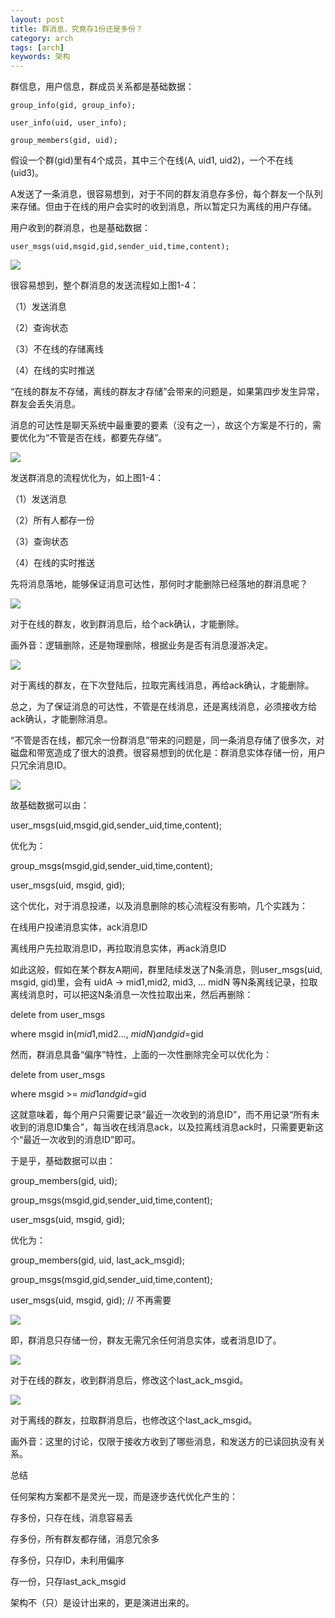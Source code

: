 ```yaml
---
layout: post
title: 群消息，究竟存1份还是多份？
category: arch
tags: [arch]
keywords: 架构
---
```



群信息，用户信息，群成员关系都是基础数据：

    group_info(gid, group_info);
    
    user_info(uid, user_info);
    
    group_members(gid, uid);



假设一个群(gid)里有4个成员，其中三个在线(A, uid1, uid2)，一个不在线(uid3)。



A发送了一条消息，很容易想到，对于不同的群友消息存多份，每个群友一个队列来存储。但由于在线的用户会实时的收到消息，所以暂定只为离线的用户存储。

 

用户收到的群消息，也是基础数据：

    user_msgs(uid,msgid,gid,sender_uid,time,content);

![](https://ziyekudeng.github.io/assets/images/2019/0202/group-news/1.webp)



很容易想到，整个群消息的发送流程如上图1-4：

（1）发送消息

（2）查询状态

（3）不在线的存储离线

（4）在线的实时推送

 

“在线的群友不存储，离线的群友才存储”会带来的问题是，如果第四步发生异常，群友会丢失消息。



消息的可达性是聊天系统中最重要的要素（没有之一），故这个方案是不行的，需要优化为“不管是否在线，都要先存储”。

![](https://ziyekudeng.github.io/assets/images/2019/0202/group-news/2.webp)


发送群消息的流程优化为，如上图1-4：

（1）发送消息

（2）所有人都存一份

（3）查询状态

（4）在线的实时推送

 

先将消息落地，能够保证消息可达性，那何时才能删除已经落地的群消息呢？

![](https://ziyekudeng.github.io/assets/images/2019/0202/group-news/3.webp)


对于在线的群友，收到群消息后，给个ack确认，才能删除。

画外音：逻辑删除，还是物理删除，根据业务是否有消息漫游决定。


![](https://ziyekudeng.github.io/assets/images/2019/0202/group-news/4.webp)


对于离线的群友，在下次登陆后，拉取完离线消息，再给ack确认，才能删除。

 

总之，为了保证消息的可达性，不管是在线消息，还是离线消息，必须接收方给ack确认，才能删除消息。

 

“不管是否在线，都冗余一份群消息”带来的问题是，同一条消息存储了很多次，对磁盘和带宽造成了很大的浪费。很容易想到的优化是：群消息实体存储一份，用户只冗余消息ID。

![](https://ziyekudeng.github.io/assets/images/2019/0202/group-news/5.webp)


故基础数据可以由：

user_msgs(uid,msgid,gid,sender_uid,time,content);

优化为：

group_msgs(msgid,gid,sender_uid,time,content);

user_msgs(uid, msgid, gid);

 

这个优化，对于消息投递，以及消息删除的核心流程没有影响，几个实践为：

在线用户投递消息实体，ack消息ID

离线用户先拉取消息ID，再拉取消息实体，再ack消息ID

 

如此这般，假如在某个群友A期间，群里陆续发送了N条消息，则user_msgs(uid, msgid, gid)里，会有 uidA -> mid1,mid2, mid3, … midN 等N条离线记录，拉取离线消息时，可以把这N条消息一次性拉取出来，然后再删除：

delete from user_msgs 

where msgid in($mid1,$mid2…, $midN) and gid=$gid

 

然而，群消息具备“偏序”特性，上面的一次性删除完全可以优化为：

delete from user_msgs 

where msgid >= $mid1 and gid=$gid

 

这就意味着，每个用户只需要记录“最近一次收到的消息ID”，而不用记录“所有未收到的消息ID集合”，每当收在线消息ack，以及拉离线消息ack时，只需要更新这个“最近一次收到的消息ID”即可。

 

于是乎，基础数据可以由：

group_members(gid, uid);

group_msgs(msgid,gid,sender_uid,time,content);

user_msgs(uid, msgid, gid);

优化为：

group_members(gid, uid, last_ack_msgid);

group_msgs(msgid,gid,sender_uid,time,content);

user_msgs(uid, msgid, gid); // 不再需要


![](https://ziyekudeng.github.io/assets/images/2019/0202/group-news/6.webp)



即，群消息只存储一份，群友无需冗余任何消息实体，或者消息ID了。


![](https://ziyekudeng.github.io/assets/images/2019/0202/group-news/7.png)


对于在线的群友，收到群消息后，修改这个last_ack_msgid。


![](https://ziyekudeng.github.io/assets/images/2019/0202/group-news/8.webp)


对于离线的群友，拉取群消息后，也修改这个last_ack_msgid。

画外音：这里的讨论，仅限于接收方收到了哪些消息，和发送方的已读回执没有关系。

 

总结

任何架构方案都不是灵光一现，而是逐步迭代优化产生的：

存多份，只存在线，消息容易丢

存多份，所有群友都存储，消息冗余多

存多份，只存ID，未利用偏序

存一份，只存last_ack_msgid

 

架构不（只）是设计出来的，更是演进出来的。



